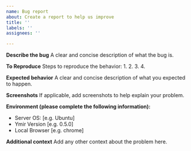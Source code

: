 ```yaml
---
name: Bug report
about: Create a report to help us improve
title: ''
labels: ''
assignees: ''

---
```


**Describe the bug**
A clear and concise description of what the bug is.

**To Reproduce**
Steps to reproduce the behavior:
1. 
2. 
3. 
4. 

**Expected behavior**
A clear and concise description of what you expected to happen.

**Screenshots**
If applicable, add screenshots to help explain your problem.

**Environment (please complete the following information):**
 - Server OS: [e.g. Ubuntu]
 - Ymir Version [e.g. 0.5.0]
 - Local Browser [e.g. chrome]

**Additional context**
Add any other context about the problem here.
